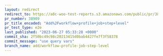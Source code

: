 ```yaml
---
layout: redirect
redirect_to: https://a8c-woo-test-reports.s3.amazonaws.com/public/pr/38909/e2e/index.html
pr_number: 38909
pr_title_encoded: "Add%2Fworkflow+profile+job+step+level"
pr_test_type: e2e
last_published: "2023-06-27 05:33:28 +0000"
commit_sha: 2f50bc49c98c20213415d0bab4427fe7f3f58378
commit_message: "use query vars"
branch_name: add/workflow-profile-job-step-level
---
```

